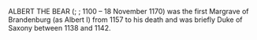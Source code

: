 ALBERT THE BEAR (; ; 1100 – 18 November 1170) was the first Margrave of Brandenburg (as Albert I) from 1157 to his death and was briefly Duke of Saxony between 1138 and 1142.
